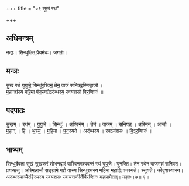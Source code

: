 +++
title = "०९ सुखं रथं"

+++
## अधिमन्त्रम्
नद्यः। सिन्धुक्षित् प्रैयमेधः। जगती।

## मन्त्रः
सु॒खं रथं॑ युयुजे॒ सिन्धु॑र॒श्विनं॒ तेन॒ वाजं॑ सनिषद॒स्मिन्ना॒जौ ।  
म॒हान्ह्य॑स्य महि॒मा प॑न॒स्यतेऽद॑ब्धस्य॒ स्वय॑शसो विर॒प्शिनः॑ ॥

## पदपाठः
सु॒खम् । रथ॑म् । यु॒यु॒जे॒ । सिन्धुः॑ । अ॒श्विन॑म् । तेन॑ । वाज॑म् । स॒नि॒ष॒त् । अ॒स्मिन् । आ॒जौ ।  
म॒हान् । हि । अ॒स्य॒ । म॒हि॒मा । प॒न॒स्यते॑ । अद॑ब्धस्य । स्वऽय॑शसः । वि॒ऽर॒प्शिनः॑ ॥

## भाष्यम्
सिन्धुर्देवता सुखं सुखकरं शोभनद्वारं वाश्विनमश्ववन्तं रथं युयुजे। युनक्ति। तेन रथेन वाजमन्नं सनिषत्। प्रयच्छतु। अस्मिन्नाजौ सङ्ग्रामे यज्ञे वास्य सिन्धुरथस्य महिमा महाह्नि पनस्यते। स्तूयते। कीदृशस्यास्य। अदब्धस्यान्यैरहिंस्यस्य स्वयशसः स्वायत्तकीर्तेर्विरप्शिनः महन्नामैतत्। महतः।७॥ ९॥